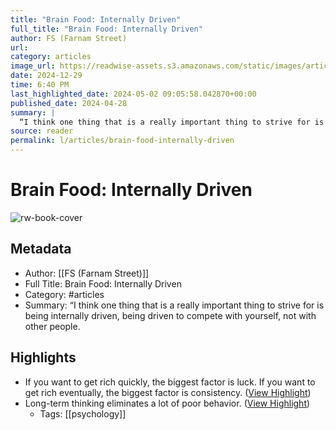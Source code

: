 ```yaml
---
title: "Brain Food: Internally Driven"
full_title: "Brain Food: Internally Driven"
author: FS (Farnam Street)
url: 
category: articles
image_url: https://readwise-assets.s3.amazonaws.com/static/images/article2.74d541386bbf.png
date: 2024-12-29
time: 6:40 PM
last_highlighted_date: 2024-05-02 09:05:58.042870+00:00
published_date: 2024-04-28
summary: |
  “I think one thing that is a really important thing to strive for is being internally driven, being driven to compete with yourself, not with other people.
source: reader
permalink: l/articles/brain-food-internally-driven
---
```

# Brain Food: Internally Driven

![rw-book-cover](https://readwise-assets.s3.amazonaws.com/static/images/article2.74d541386bbf.png)

## Metadata
- Author: [[FS (Farnam Street)]]
- Full Title: Brain Food: Internally Driven
- Category: #articles
- Summary: “I think one thing that is a really important thing to strive for is being internally driven, being driven to compete with yourself, not with other people.

## Highlights
- If you want to get rich quickly, the biggest factor is luck.
  If you want to get rich eventually, the biggest factor is consistency. ([View Highlight](https://read.readwise.io/read/01hww8v0wbkrgxnnf4rzkjvdn7))
- Long-term thinking eliminates a lot of poor behavior. ([View Highlight](https://read.readwise.io/read/01hww8v8zneq9n25k030n1rg9y))
    - Tags: [[psychology]] 


